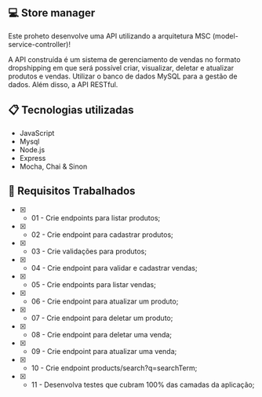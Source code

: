 
## 💻 Store manager

Este proheto desenvolve uma API utilizando a arquitetura MSC (model-service-controller)!

A API construída é um sistema de gerenciamento de vendas no formato dropshipping em que será possível criar, visualizar, deletar e atualizar produtos e vendas. Utilizar o banco de dados MySQL para a gestão de dados. Além disso, a API RESTful.

## 📋 Tecnologias utilizadas

- JavaScript
- Mysql
- Node.js
- Express
- Mocha, Chai & Sinon


## :open_file_folder: **Requisitos Trabalhados**
- [x]  - 01 - Crie endpoints para listar produtos;
- [x]  - 02 - Crie endpoint para cadastrar produtos;
- [x]  - 03 - Crie validações para produtos;
- [x]  - 04 - Crie endpoint para validar e cadastrar vendas;
- [x]  - 05 - Crie endpoints para listar vendas;
- [x]  - 06 - Crie endpoint para atualizar um produto;
- [x]  - 07 - Crie endpoint para deletar um produto;
- [x]  - 08 - Crie endpoint para deletar uma venda;
- [x]  - 09 - Crie endpoint para atualizar uma venda;
- [x]  - 10 - Crie endpoint products/search?q=searchTerm;
- [x]  - 11 - Desenvolva testes que cubram 100% das camadas da aplicação;
